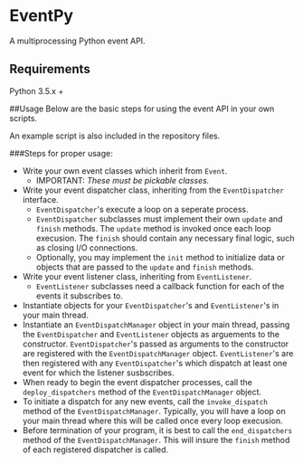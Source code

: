 # EventPy
A multiprocessing Python event API.

## Requirements
Python 3.5.x +

##Usage
Below are the basic steps for using the event API in your own scripts.

An example script is also included in the repository files.

###Steps for proper usage:
- Write your own event classes which inherit from `Event`.
  - IMPORTANT: _These must be pickable classes._
- Write your event dispatcher class, inheriting from the `EventDispatcher` interface.
  - `EventDispatcher`'s execute a loop on a seperate process.
  - `EventDispatcher` subclasses must implement their own `update` and `finish` methods. The `update` method is invoked once each loop execusion. The `finish` should contain any necessary final logic, such as closing I/O connections.
  - Optionally, you may implement the `init` method to initialize data or objects that are passed to the `update` and `finish` methods.
- Write your event listener class, inheriting from `EventListener`.
  - `EventListener` subclasses need a callback function for each of the events it subscribes to.
- Instantiate objects for your `EventDispatcher`'s and `EventListener`'s in your main thread.
- Instantiate an `EventDispatchManager` object in your main thread, passing the `EventDispatcher` and `EventListener` objects as arguements to the constructor. `EventDispatcher`'s passed as arguments to the constructor are registered with the `EventDispatchManager` object. `EventListener`'s are then registered with any `EventDispatcher`'s which dispatch at least one event for which the listener susbscribes.
- When ready to begin the event dispatcher processes, call the `deploy_dispatchers` method of the `EventDispatchManager` object.
- To initiate a dispatch for any new events, call the `invoke_dispatch` method of the `EventDispatchManager`. Typically, you will have a loop on your main thread where this will be called once every loop execusion.
- Before termination of your program, it is best to call the `end_dispatchers` method of the `EventDispatchManager`. This will insure the `finish` method of each registered dispatcher is called.
